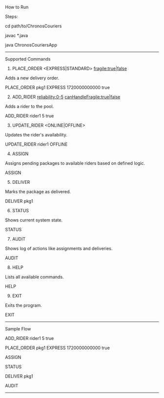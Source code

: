 How to Run

Steps:

cd path/to/ChronosCouriers

javac *.java

java ChronosCouriersApp

*******************************************
Supported Commands

1. PLACE_ORDER <packageId> <EXPRESS|STANDARD> <deadlineEpoch> <fragile:true|false>

Adds a new delivery order.

PLACE_ORDER pkg1 EXPRESS 1720000000000 true

2. ADD_RIDER <riderId> <reliability:0-5> <canHandleFragile:true|false>

Adds a rider to the pool.

ADD_RIDER rider1 5 true

3. UPDATE_RIDER <riderId> <ONLINE|OFFLINE>

Updates the rider's availability.

UPDATE_RIDER rider1 OFFLINE

4. ASSIGN

Assigns pending packages to available riders based on defined logic.

ASSIGN

5. DELIVER <packageId>

Marks the package as delivered.

DELIVER pkg1

6. STATUS

Shows current system state.

STATUS

7. AUDIT

Shows log of actions like assignments and deliveries.

AUDIT

8. HELP

Lists all available commands.

HELP

9. EXIT

Exits the program.

EXIT
*******************************************


Sample Flow

ADD_RIDER rider1 5 true

PLACE_ORDER pkg1 EXPRESS 1720000000000 true

ASSIGN

STATUS

DELIVER pkg1

AUDIT


*******************************************

